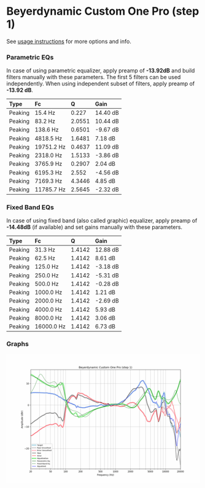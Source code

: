 # Beyerdynamic Custom One Pro (step 1)
See [usage instructions](https://github.com/jaakkopasanen/AutoEq#usage) for more options and info.

### Parametric EQs
In case of using parametric equalizer, apply preamp of **-13.92dB** and build filters manually
with these parameters. The first 5 filters can be used independently.
When using independent subset of filters, apply preamp of **-13.92 dB**.

| Type    | Fc         |      Q | Gain     |
|:--------|:-----------|:-------|:---------|
| Peaking | 15.4 Hz    | 0.227  | 14.40 dB |
| Peaking | 83.2 Hz    | 2.0551 | 10.44 dB |
| Peaking | 138.6 Hz   | 0.6501 | -9.67 dB |
| Peaking | 4818.5 Hz  | 1.6481 | 7.18 dB  |
| Peaking | 19751.2 Hz | 0.4637 | 11.09 dB |
| Peaking | 2318.0 Hz  | 1.5133 | -3.86 dB |
| Peaking | 3765.9 Hz  | 0.2907 | 2.04 dB  |
| Peaking | 6195.3 Hz  | 2.552  | -4.56 dB |
| Peaking | 7169.3 Hz  | 4.3446 | 4.85 dB  |
| Peaking | 11785.7 Hz | 2.5645 | -2.32 dB |

### Fixed Band EQs
In case of using fixed band (also called graphic) equalizer, apply preamp of **-14.48dB**
(if available) and set gains manually with these parameters.

| Type    | Fc         |      Q | Gain     |
|:--------|:-----------|:-------|:---------|
| Peaking | 31.3 Hz    | 1.4142 | 12.88 dB |
| Peaking | 62.5 Hz    | 1.4142 | 8.61 dB  |
| Peaking | 125.0 Hz   | 1.4142 | -3.18 dB |
| Peaking | 250.0 Hz   | 1.4142 | -5.31 dB |
| Peaking | 500.0 Hz   | 1.4142 | -0.28 dB |
| Peaking | 1000.0 Hz  | 1.4142 | 1.21 dB  |
| Peaking | 2000.0 Hz  | 1.4142 | -2.69 dB |
| Peaking | 4000.0 Hz  | 1.4142 | 5.93 dB  |
| Peaking | 8000.0 Hz  | 1.4142 | 3.06 dB  |
| Peaking | 16000.0 Hz | 1.4142 | 6.73 dB  |

### Graphs
![](./Beyerdynamic%20Custom%20One%20Pro%20(step%201).png)